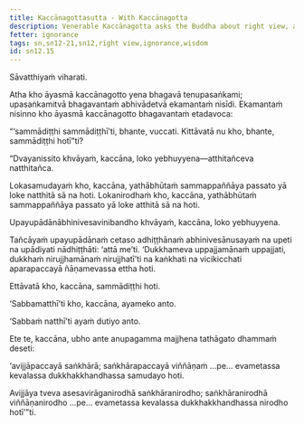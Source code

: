 ```yaml
---
title: Kaccānagottasutta - With Kaccānagotta
description: Venerable Kaccānagotta asks the Buddha about right view, and the Buddha explains how 
fetter: ignorance
tags: sn,sn12-21,sn12,right view,ignorance,wisdom
id: sn12.15
---
```


Sāvatthiyaṁ viharati.

Atha kho āyasmā kaccānagotto yena bhagavā tenupasaṅkami; upasaṅkamitvā bhagavantaṁ abhivādetvā ekamantaṁ nisīdi. Ekamantaṁ nisinno kho āyasmā kaccānagotto bhagavantaṁ etadavoca:

“‘sammādiṭṭhi sammādiṭṭhī’ti, bhante, vuccati. Kittāvatā nu kho, bhante, sammādiṭṭhi hotī”ti?

“Dvayanissito khvāyaṁ, kaccāna, loko yebhuyyena—atthitañceva natthitañca.

Lokasamudayaṁ kho, kaccāna, yathābhūtaṁ sammappaññāya passato yā loke natthitā sā na hoti. Lokanirodhaṁ kho, kaccāna, yathābhūtaṁ sammappaññāya passato yā loke atthitā sā na hoti.

Upayupādānābhinivesavinibandho khvāyaṁ, kaccāna, loko yebhuyyena.

Tañcāyaṁ upayupādānaṁ cetaso adhiṭṭhānaṁ abhinivesānusayaṁ na upeti na upādiyati nādhiṭṭhāti: ‘attā me’ti. ‘Dukkhameva uppajjamānaṁ uppajjati, dukkhaṁ nirujjhamānaṁ nirujjhatī’ti na kaṅkhati na vicikicchati aparapaccayā ñāṇamevassa ettha hoti.

Ettāvatā kho, kaccāna, sammādiṭṭhi hoti.

‘Sabbamatthī’ti kho, kaccāna, ayameko anto.

‘Sabbaṁ natthī’ti ayaṁ dutiyo anto.

Ete te, kaccāna, ubho ante anupagamma majjhena tathāgato dhammaṁ deseti:

‘avijjāpaccayā saṅkhārā; saṅkhārapaccayā viññāṇaṁ …pe… evametassa kevalassa dukkhakkhandhassa samudayo hoti.

Avijjāya tveva asesavirāganirodhā saṅkhāranirodho; saṅkhāranirodhā viññāṇanirodho …pe… evametassa kevalassa dukkhakkhandhassa nirodho hotī’”ti.